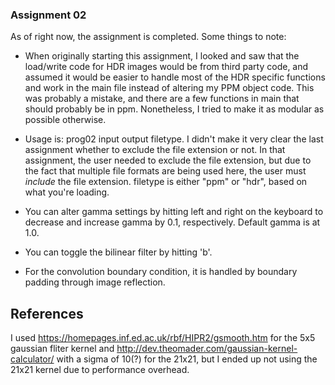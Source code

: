 ### Assignment 02

As of right now, the assignment is completed. Some things to note:

* When originally starting this assignment, I looked and saw that the load/write code for HDR images would be from third party code, and assumed it would be easier to handle most of the HDR specific functions and work in the main file instead of altering my PPM object code. This was probably a mistake, and there are a few functions in main that should probably be in ppm. Nonetheless, I tried to make it as modular as possible otherwise.

* Usage is: prog02 input output filetype. I didn't make it very clear the last assignment whether to exclude the file extension or not. In that assignment, the user needed to exclude the file extension, but due to the fact that multiple file formats are being used here, the user must *include* the file extension. filetype is either "ppm" or "hdr", based on what you're loading.

* You can alter gamma settings by hitting left and right on the keyboard to decrease and increase gamma by 0.1, respectively. Default gamma is at 1.0.

* You can toggle the bilinear filter by hitting 'b'.

* For the convolution boundary condition, it is handled by boundary padding through image reflection.

## References

I used https://homepages.inf.ed.ac.uk/rbf/HIPR2/gsmooth.htm for the 5x5 gaussian fliter kernel and http://dev.theomader.com/gaussian-kernel-calculator/ with a sigma of 10(?) for the 21x21, but I ended up not using the 21x21 kernel due to performance overhead.
